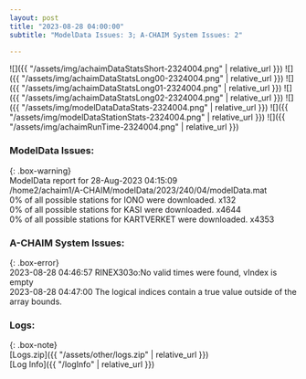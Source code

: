 ```yaml
---
layout: post
title: "2023-08-28 04:00:00"
subtitle: "ModelData Issues: 3; A-CHAIM System Issues: 2"

---
```


![]({{ "/assets/img/achaimDataStatsShort-2324004.png" | relative_url }})
![]({{ "/assets/img/achaimDataStatsLong00-2324004.png" | relative_url }})
![]({{ "/assets/img/achaimDataStatsLong01-2324004.png" | relative_url }})
![]({{ "/assets/img/achaimDataStatsLong02-2324004.png" | relative_url }})
![]({{ "/assets/img/modelDataDataStats-2324004.png" | relative_url }})
![]({{ "/assets/img/modelDataStationStats-2324004.png" | relative_url }})
![]({{ "/assets/img/achaimRunTime-2324004.png" | relative_url }})


### ModelData Issues:  
  
{: .box-warning}  
 ModelData report for 28-Aug-2023 04:15:09   
 /home2/achaim1/A-CHAIM/modelData/2023/240/04/modelData.mat   
 0% of all possible stations for IONO were downloaded. x132   
 0% of all possible stations for KASI were downloaded. x4644   
 0% of all possible stations for KARTVERKET were downloaded. x4353   
  
### A-CHAIM System Issues:  
  
{: .box-error}  
2023-08-28 04:46:57 RINEX303o:No valid times were found, vIndex is empty  
2023-08-28 04:47:00 The logical indices contain a true value outside of the array bounds.  

### Logs:  
  
{: .box-note}  
[Logs.zip]({{ "/assets/other/logs.zip" | relative_url }})  
[Log Info]({{ "/logInfo" | relative_url }})  
